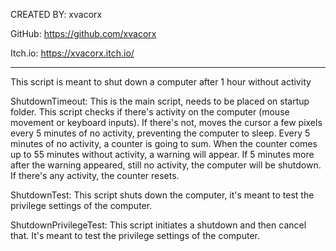 CREATED BY: xvacorx

GitHub: https://github.com/xvacorx

Itch.io: https://xvacorx.itch.io/

-----------------------------------------

This script is meant to shut down a computer after 1 hour without activity

ShutdownTimeout: This is the main script, needs to be placed on startup folder. This script checks if there's activity on the computer (mouse movement or keyboard inputs). If there's not, moves the cursor a few pixels every 5 minutes of no activity, preventing the computer to sleep.
Every 5 minutes of no activity, a counter is going to sum. When the counter comes up to 55 minutes without activity, a warning will appear. If 5 minutes more after the warning appeared, still no activity, the computer will be shutdown.
If there's any activity, the counter resets.

ShutdownTest: This script shuts down the computer, it's meant to test the privilege settings of the computer.

ShutdownPrivilegeTest: This script initiates a shutdown and then cancel that. It's meant to test the privilege settings of the computer.
